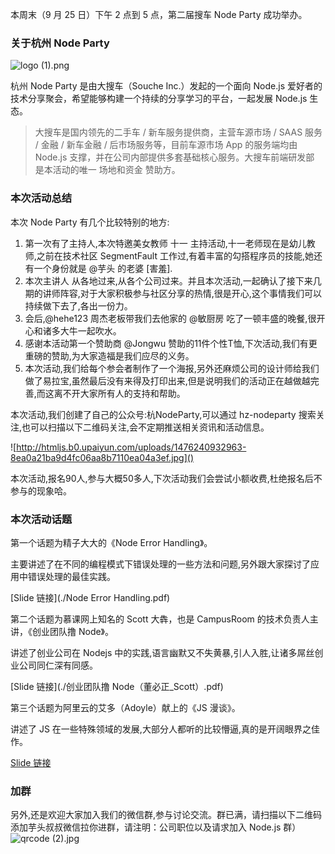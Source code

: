 本周末（9 月 25 日）下午 2 点到 5 点，第二届搜车 Node Party 成功举办。

### 关于杭州 Node Party
![logo (1).png](//dn-cnode.qbox.me/FjgxnkWtbwPog29A14OQrzibMJLo)

杭州 Node Party 是由大搜车（Souche Inc.）发起的一个面向 Node.js 爱好者的技术分享聚会，希望能够构建一个持续的分享学习的平台，一起发展 Node.js 生态。

> 大搜车是国内领先的二手车 / 新车服务提供商，主营车源市场 / SAAS 服务 / 金融 / 新车金融 / 后市场服务等，目前车源市场 App 的服务端均由 Node.js 支撑，并在公司内部提供多套基础核心服务。大搜车前端研发部 是本活动的唯一 场地和资金 赞助方。

### 本次活动总结

本次 Node Party 有几个比较特别的地方:

 1. 第一次有了主持人,本次特邀美女教师 十一 主持活动,十一老师现在是幼儿教师,之前在技术社区 SegmentFault 工作过,有着丰富的勾搭程序员的技能,她还有一个身份就是 @芋头 的老婆 [害羞].
 2. 本次主讲人 从各地过来,从各个公司过来。并且本次活动,一起确认了接下来几期的讲师阵容,对于大家积极参与社区分享的热情,很是开心,这个事情我们可以持续做下去了,各出一份力。
 3. 会后,@hehe123 周杰老板带我们去他家的 @敏厨房 吃了一顿丰盛的晚餐,很开心和诸多大牛一起吹水。
 4. 感谢本活动第一个赞助商 @Jongwu 赞助的11件个性T恤,下次活动,我们有更重磅的赞助,为大家造福是我们应尽的义务。
 5. 本次活动,我们给每个参会者制作了一个海报,另外还麻烦公司的设计师给我们做了易拉宝,虽然最后没有来得及打印出来,但是说明我们的活动正在越做越完善,而这离不开大家所有人的支持和帮助。

本次活动,我们创建了自己的公众号:杭NodeParty,可以通过 hz-nodeparty 搜索关注,也可以扫描以下二维码关注,会不定期推送相关资讯和活动信息。

![http://htmljs.b0.upaiyun.com/uploads/1476240932963-8ea0a21ba9d4fc06aa8b7110ea04a3ef.jpg]()

本次活动,报名90人,参与大概50多人,下次活动我们会尝试小额收费,杜绝报名后不参与的现象哈。

### 本次活动话题

第一个话题为精子大大的《Node Error Handling》。

主要讲述了在不同的编程模式下错误处理的一些方法和问题,另外跟大家探讨了应用中错误处理的最佳实践。

[Slide 链接](./Node Error Handling.pdf)

第二个话题为慕课网上知名的 Scott 大犇，也是 CampusRoom 的技术负责人主讲，《创业团队撸 Node》。

讲述了创业公司在 Nodejs 中的实践,语言幽默又不失黄暴,引人入胜,让诸多屌丝创业公司同仁深有同感。

[Slide 链接](./创业团队撸 Node（董必正_Scott）.pdf) 

第三个话题为阿里云的艾多（Adoyle）献上的《JS 漫谈》。

讲述了 JS 在一些特殊领域的发展,大部分人都听的比较懵逼,真的是开阔眼界之佳作。

[Slide 链接](http://slides.com/adoyle_h/xia-che-dan#/)

### 加群

另外,还是欢迎大家加入我们的微信群,参与讨论交流。群已满，请扫描以下二维码添加芋头叔叔微信拉你进群，请注明：公司职位以及请求加入 Node.js 群）
![qrcode (2).jpg](//dn-cnode.qbox.me/Fq5riw9NeftuWkMZnCcesbg5NAu9)


